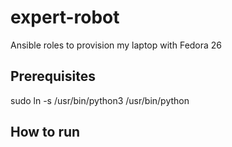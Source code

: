 # expert-robot
Ansible roles to provision my laptop with Fedora 26

## Prerequisites

sudo ln -s /usr/bin/python3 /usr/bin/python

## How to run
